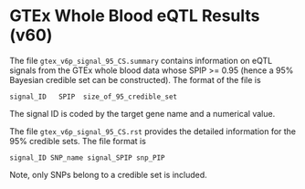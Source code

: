 # GTEx Whole Blood eQTL Results (v60)

The file ```gtex_v6p_signal_95_CS.summary``` contains information on eQTL signals from the GTEx whole blood data whose SPIP >= 0.95 (hence a 95% Bayesian credible set can be constructed). The format of the file is 

```
signal_ID   SPIP  size_of_95_credible_set
```

The signal ID is coded by the target gene name and a numerical value. 


The file ```gtex_v6p_signal_95_CS.rst``` provides the detailed information for the 95% credible sets. The file format is 

```
signal_ID SNP_name signal_SPIP snp_PIP
```
Note, only SNPs belong to a credible set is included.


